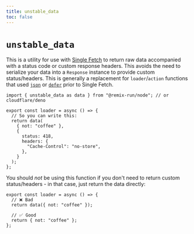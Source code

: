 ```yaml
---
title: unstable_data
toc: false
---
```


# `unstable_data`

This is a utility for use with [Single Fetch][single-fetch] to return raw data accompanied with a status code or custom response headers. This avoids the need to serialize your data into a `Response` instance to provide custom status/headers. This is generally a replacement for `loader`/`action` functions that used [`json`][json] or [`defer`][defer] prior to Single Fetch.

```tsx
import { unstable_data as data } from "@remix-run/node"; // or cloudflare/deno

export const loader = async () => {
  // So you can write this:
  return data(
    { not: "coffee" },
    {
      status: 418,
      headers: {
        "Cache-Control": "no-store",
      },
    }
  );
};
```

You should _not_ be using this function if you don't need to return custom status/headers - in that case, just return the data directly:

```tsx
export const loader = async () => {
  // ❌ Bad
  return data({ not: "coffee" });

  // ✅ Good
  return { not: "coffee" };
};
```

[single-fetch]: ../guides/single-fetch
[json]: ./json
[defer]: ./defer
